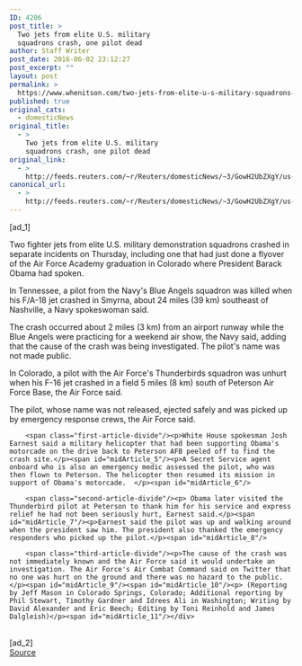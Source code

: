 ```yaml
---
ID: 4206
post_title: >
  Two jets from elite U.S. military
  squadrons crash, one pilot dead
author: Staff Writer
post_date: 2016-06-02 23:12:27
post_excerpt: ""
layout: post
permalink: >
  https://www.whenitson.com/two-jets-from-elite-u-s-military-squadrons-crash-one-pilot-dead/
published: true
original_cats:
  - domesticNews
original_title:
  - >
    Two jets from elite U.S. military
    squadrons crash, one pilot dead
original_link:
  - >
    http://feeds.reuters.com/~r/Reuters/domesticNews/~3/GowH2UbZXgY/us-usa-thunderbirds-idUSKCN0YO2PT
canonical_url:
  - >
    http://feeds.reuters.com/~r/Reuters/domesticNews/~3/GowH2UbZXgY/us-usa-thunderbirds-idUSKCN0YO2PT
---
```

 [ad_1]
<br><div id="articleText">
<span id="midArticle_start"/>

<span class="focusParagraph" readability="5"><p><span class="articleLocatio&lt;/span&gt;n">Two fighter jets from elite U.S. military demonstration squadrons crashed in separate incidents on Thursday, including one that had just done a flyover of the Air Force Academy graduation in Colorado where President Barack Obama had spoken.</span></p></span><span id="midArticle_0"/><p>In Tennessee, a pilot from the Navy's Blue Angels squadron was killed when his F/A-18 jet crashed in Smyrna, about 24 miles (39 km) southeast of Nashville, a Navy spokeswoman said.</p><span id="midArticle_1"/><p>The crash occurred about 2 miles (3 km) from an airport runway while the Blue Angels were practicing for a weekend air show, the Navy said, adding that the cause of the crash was being investigated. The pilot's name was not made public. </p><span id="midArticle_2"/><p>In Colorado, a pilot with the Air Force's Thunderbirds squadron was unhurt when his F-16 jet crashed in a field 5 miles (8 km) south of Peterson Air Force Base, the Air Force said.</p><span id="midArticle_3"/><p>The pilot, whose name was not released, ejected safely and was picked up by emergency response crews, the Air Force said.</p><span id="midArticle_4"/>
        
        <span class="first-article-divide"/><p>White House spokesman Josh Earnest said a military helicopter that had been supporting Obama's motorcade on the drive back to Peterson AFB peeled off to find the crash site.</p><span id="midArticle_5"/><p>A Secret Service agent onboard who is also an emergency medic assessed the pilot, who was then flown to Peterson. The helicopter then resumed its mission in support of Obama's motorcade.  </p><span id="midArticle_6"/>
        
        <span class="second-article-divide"/><p> Obama later visited the Thunderbird pilot at Peterson to thank him for his service and express relief he had not been seriously hurt, Earnest said.</p><span id="midArticle_7"/><p>Earnest said the pilot was up and walking around when the president saw him. The president also thanked the emergency responders who picked up the pilot.</p><span id="midArticle_8"/>
        
        <span class="third-article-divide"/><p>The cause of the crash was not immediately known and the Air Force said it would undertake an investigation. The Air Force's Air Combat Command said on Twitter that no one was hurt on the ground and there was no hazard to the public.</p><span id="midArticle_9"/><span id="midArticle_10"/><p> (Reporting by Jeff Mason in Colorado Springs, Colorado; Additional reporting by Phil Stewart, Timothy Gardner and Idrees Ali in Washington; Writing by David Alexander and Eric Beech; Editing by Toni Reinhold and James Dalgleish)</p><span id="midArticle_11"/></div>
<br>[ad_2]
<br><a href="http://feeds.reuters.com/~r/Reuters/domesticNews/~3/GowH2UbZXgY/us-usa-thunderbirds-idUSKCN0YO2PT">Source </a>